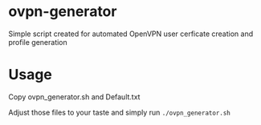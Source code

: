 # ovpn-generator
Simple script created for automated OpenVPN user cerficate creation and profile generation

# Usage
Copy ovpn_generator.sh and Default.txt

Adjust those files to your taste and simply run `./ovpn_generator.sh`

